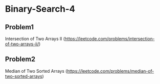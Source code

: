 # Binary-Search-4



## Problem1 
Intersection of Two Arrays II (https://leetcode.com/problems/intersection-of-two-arrays-ii/)




## Problem2
Median of Two Sorted Arrays (https://leetcode.com/problems/median-of-two-sorted-arrays)


